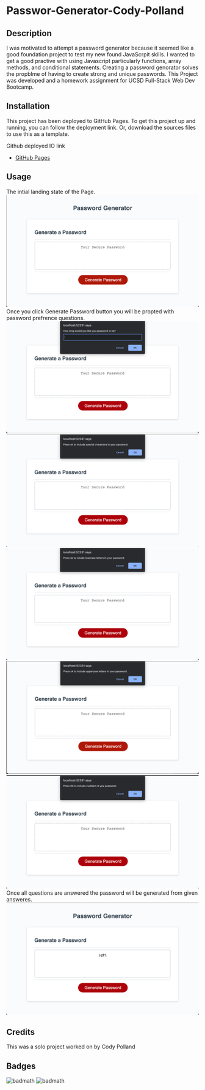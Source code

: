 # Passwor-Generator-Cody-Polland

## Description

I was motivated to attempt a password generator because it seemed like a good foundation project to test my new found JavaScrpit skills. I wanted to get a good practive with using Javascript particularly functions, array methods, and conditional statements. Creating a password genorator solves the propblme of having to create strong and unique passwords. This Project was developed and a homework assignment for UCSD Full-Stack Web Dev Bootcamp.

## Installation

This project has been deployed to GitHub Pages. To get this project up and running, you can follow the deployment link. Or, download the sources files to use this as a template. 

Github deployed IO link
- [GitHub Pages](https://cpolland.github.io/Passwor-Generator-Cody-Polland/)

## Usage
The intial landing state of the Page.
![](assets/images/Screen%20Shot%202022-07-19%20at%202.42.24%20PM.png)
Once you click Generate Password button you will be propted with password prefrence questions. 
![](assets/images/Screen%20Shot%202022-07-19%20at%202.42.37%20PM.png)
![](assets/images/Screen%20Shot%202022-07-19%20at%202.42.50%20PM.png)
![](assets/images/Screen%20Shot%202022-07-19%20at%202.43.00%20PM.png)
![](assets/images/Screen%20Shot%202022-07-19%20at%202.43.10%20PM.png)
![](assets/images/Screen%20Shot%202022-07-19%20at%202.43.20%20PM.png)
Once all questions are answered the password will be generated from given answeres. 
![](assets/images/Screen%20Shot%202022-07-19%20at%202.43.28%20PM.png)



## Credits

This was a solo project worked on by Cody Polland



## Badges

![badmath](https://img.shields.io/badge/Made%20for-VSCode-1f425f.svg)
![badmath](https://badges.aleen42.com/src/javascript.svg)



